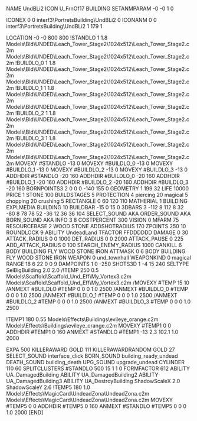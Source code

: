 NAME UndBLi2
ICON U_FrnOf17
BUILDING
SETANMPARAM -0 -0 1 0

ICONEX 0 0 interf3\PortretsBuilding\UndBLi2 0
ICONANM 0 0 interf3\PortretsBuilding\UndBLi2 1 179 1

LOCATION -0 -0 800 800
!STANDLO      1 1.8 Models\Bld\UNDED\Leach_Tower_Stage2\1024x512\Leach_Tower_Stage2.c2m Models\Bld\UNDED\Leach_Tower_Stage2\1024x512\Leach_Tower_Stage2.c2m
!BUILDLO_0    1 1.8 Models\Bld\UNDED\Leach_Tower_Stage2\1024x512\Leach_Tower_Stage2.c2m Models\Bld\UNDED\Leach_Tower_Stage2\1024x512\Leach_Tower_Stage2.c2m
!BUILDLO_1    1 1.8 Models\Bld\UNDED\Leach_Tower_Stage2\1024x512\Leach_Tower_Stage2.c2m Models\Bld\UNDED\Leach_Tower_Stage2\1024x512\Leach_Tower_Stage2.c2m
!BUILDLO_2    1 1.8 Models\Bld\UNDED\Leach_Tower_Stage2\1024x512\Leach_Tower_Stage2.c2m Models\Bld\UNDED\Leach_Tower_Stage2\1024x512\Leach_Tower_Stage2.c2m
!BUILDLO_3    1 1.8 Models\Bld\UNDED\Leach_Tower_Stage2\1024x512\Leach_Tower_Stage2.c2m Models\Bld\UNDED\Leach_Tower_Stage2\1024x512\Leach_Tower_Stage2.c2m
MOVEXY #STANDLO   -13 0
MOVEXY #BUILDLO_0 -13 0
MOVEXY #BUILDLO_1 -13 0
MOVEXY #BUILDLO_2 -13 0
MOVEXY #BUILDLO_3 -13 0
ADDHDIR #STANDLO -20 160
ADDHDIR #BUILDLO_0 -20 160
ADDHDIR #BUILDLO_1 -20 160
ADDHDIR #BUILDLO_2 -20 160
ADDHDIR #BUILDLO_3 -20 160
BORNPOINTS3 2  0 0 0 -140 155 0
GEOMETRY 1 199 32
LIFE     10000
PRICE 1 STONE 100
BUILDSTAGES 5
PROTECTION 4 piercing 20 magical 5 chopping 20 crushing 5
RECTANGLE    0 60 120 110
MATHERIAL 1 BUILDING
EXPLMEDIA
BUILDING 10
BUILDBAR    -15 0 15 0
3DBARS 3 -112 8 112 8 32 -80 8 78 78 52  -36 12 36 36 104
SELECT_SOUND AKA
ORDER_SOUND AKA
BORN_SOUND   AKA
INFO 3 8
COSTPERCENT 300
VISION 0
MFARM 75
RESOURCEBASE 2 WOOD STONE
ADDSHOTRADIUS 170
ZPOINTS 250 10
ROUNDLOCK 9
ABILITY UndeadLand
TFACTOR FFDDDDDD
DAMAGE   0 30
ATTACK_RADIUS 0 0 1000
DET_RADIUS 0 0 2000
ATTACK_PAUSE 0 225
ADD_ATTACK_RADIUS  0 100
SEARCH_ENEMY_RADIUS 1000
CANKILL 6 BODY BUILDING FLY WOOD STONE IRON
ATTMASK 0 6 BODY BUILDING FLY WOOD STONE IRON
WEAPON 0 und_townhall
WEAPONKIND 0 magical
RANGE    18 6 22 0 0 9
DAMPOINTS  1   0 -250
SHOTS3D    1   -4 15 240 
SELTYPE SelBigBuilding 2.0 2.0
/!TEMP 250 0.5 Models\Scaffold\Scaffold_Und_Eff\My_Vortex3.c2m Models\Scaffold\Scaffold_Und_Eff\My_Vortex3.c2m
/MOVEXY  #TEMP 15 10
/ANMEXT #BUILDLO #TEMP  0 0 0 1.0 2500
/ANMEXT #BUILDLO_0 #TEMP  0 0 0 1.0 2500
/ANMEXT #BUILDLO_1 #TEMP  0 0 0 1.0 2500
/ANMEXT #BUILDLO_2 #TEMP  0 0 0 1.0 2500
/ANMEXT #BUILDLO_3 #TEMP  0 0 0 1.0 2500

!TEMP1 180 0.55 Models\Effects\Buildings\evileye_orange.c2m Models\Effects\Buildings\evileye_orange.c2m
MOVEXY  #TEMP1 0 0
ADDHDIR #TEMP1 0 160
ANMEXT #STANDLO #TEMP1 -13 2.3 102.1 1.0 2000

EXPA 500
KILLERAWARD             GOLD 111
KILLERAWARDRANDOM       GOLD 27
SELECT_SOUND interface_click
BORN_SOUND building_ready_undead
DEATH_SOUND building_death
UPG_SOUND upgrade_undead
CYLINDER 110 60
SPLITCLUSTERS #STANDLO 500 15 1 1 0
FORMFACTOR 612
ABILITY UA_DamagedBuilding
ABILITY UA_DamagedBuilding2
ABILITY UA_DamagedBuilding3
ABILITY UA_DestroyBuilding
ShadowScaleX 2.0
ShadowScaleY 2.6
!TEMP5 180 1.0 Models\Effects\MagicCard\UndeadZona\UndeadZona.c2m Models\Effects\MagicCard\UndeadZona\UndeadZona.c2m
MOVEXY  #TEMP5 0 0
ADDHDIR #TEMP5 0 160
ANMEXT #STANDLO #TEMP5 0 0 0 1.0 2000
[END]
